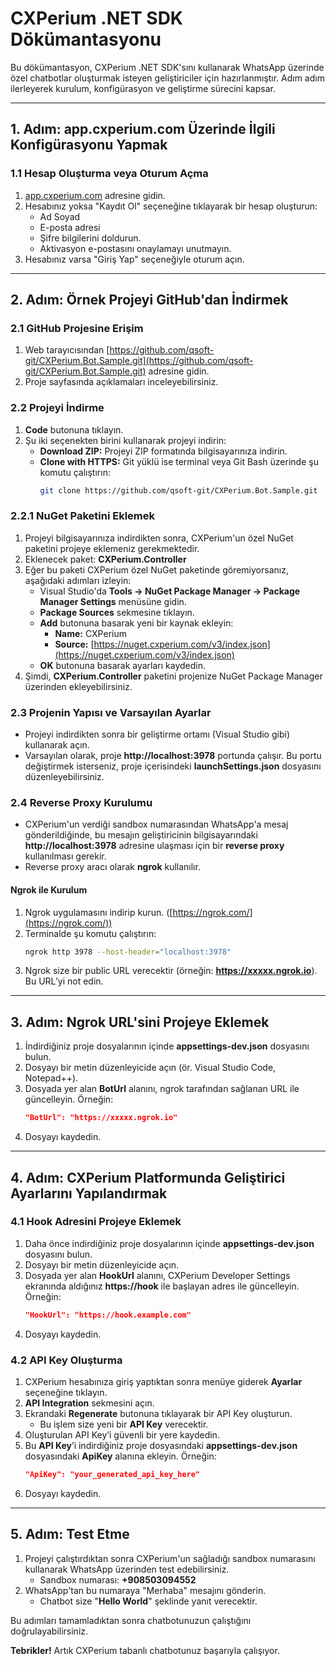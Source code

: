 
# CXPerium .NET SDK Dökümantasyonu

Bu dökümantasyon, CXPerium .NET SDK'sını kullanarak WhatsApp üzerinde özel chatbotlar oluşturmak isteyen geliştiriciler için hazırlanmıştır. Adım adım ilerleyerek kurulum, konfigürasyon ve geliştirme sürecini kapsar.

---

## 1. Adım: **app.cxperium.com Üzerinde İlgili Konfigürasyonu Yapmak**

### 1.1 Hesap Oluşturma veya Oturum Açma

1. [app.cxperium.com](https://app.cxperium.com) adresine gidin.
2. Hesabınız yoksa "Kaydıt Ol" seçeneğine tıklayarak bir hesap oluşturun:
   - Ad Soyad
   - E-posta adresi
   - Şifre bilgilerini doldurun.
   - Aktivasyon e-postasını onaylamayı unutmayın.
3. Hesabınız varsa "Giriş Yap" seçeneğiyle oturum açın.

---

## 2. Adım: **Örnek Projeyi GitHub'dan İndirmek**

### 2.1 GitHub Projesine Erişim

1. Web tarayıcısından [https://github.com/qsoft-git/CXPerium.Bot.Sample.git](https://github.com/qsoft-git/CXPerium.Bot.Sample.git) adresine gidin.
2. Proje sayfasında açıklamaları inceleyebilirsiniz.

### 2.2 Projeyi İndirme

1. **Code** butonuna tıklayın.
2. Şu iki seçenekten birini kullanarak projeyi indirin:
   - **Download ZIP:** Projeyi ZIP formatında bilgisayarınıza indirin.
   - **Clone with HTTPS:** Git yüklü ise terminal veya Git Bash üzerinde şu komutu çalıştırın:
     ```bash
     git clone https://github.com/qsoft-git/CXPerium.Bot.Sample.git
     ```

### 2.2.1 NuGet Paketini Eklemek

1. Projeyi bilgisayarınıza indirdikten sonra, CXPerium'un özel NuGet paketini projeye eklemeniz gerekmektedir.
2. Eklenecek paket: **CXPerium.Controller**
3. Eğer bu paketi CXPerium özel NuGet paketinde göremiyorsanız, aşağıdaki adımları izleyin:
   - Visual Studio'da **Tools -> NuGet Package Manager -> Package Manager Settings** menüsüne gidin.
   - **Package Sources** sekmesine tıklayın.
   - **Add** butonuna basarak yeni bir kaynak ekleyin:
     - **Name:** CXPerium
     - **Source:** [https://nuget.cxperium.com/v3/index.json](https://nuget.cxperium.com/v3/index.json)
   - **OK** butonuna basarak ayarları kaydedin.
4. Şimdi, **CXPerium.Controller** paketini projenize NuGet Package Manager üzerinden ekleyebilirsiniz.

### 2.3 Projenin Yapısı ve Varsayılan Ayarlar

- Projeyi indirdikten sonra bir geliştirme ortamı (Visual Studio gibi) kullanarak açın.
- Varsayılan olarak, proje **http://localhost:3978** portunda çalışır. Bu portu değiştirmek isterseniz, proje içerisindeki **launchSettings.json** dosyasını düzenleyebilirsiniz.

### 2.4 Reverse Proxy Kurulumu

- CXPerium'un verdiği sandbox numarasından WhatsApp'a mesaj gönderildiğinde, bu mesajın geliştiricinin bilgisayarındaki **http://localhost:3978** adresine ulaşması için bir **reverse proxy** kullanılması gerekir.
- Reverse proxy aracı olarak **ngrok** kullanılır.

#### Ngrok ile Kurulum

1. Ngrok uygulamasını indirip kurun. ([https://ngrok.com/](https://ngrok.com/))
2. Terminalde şu komutu çalıştırın:
   ```bash
   ngrok http 3978 --host-header="localhost:3978"
   ```
3. Ngrok size bir public URL verecektir (örneğin: **https://xxxxx.ngrok.io**). Bu URL’yi not edin.

---

## 3. Adım: **Ngrok URL'sini Projeye Eklemek**

1. İndirdiğiniz proje dosyalarının içinde **appsettings-dev.json** dosyasını bulun.
2. Dosyayı bir metin düzenleyicide açın (ör. Visual Studio Code, Notepad++).
3. Dosyada yer alan **BotUrl** alanını, ngrok tarafından sağlanan URL ile güncelleyin. Örneğin:
   ```json
   "BotUrl": "https://xxxxx.ngrok.io"
   ```
4. Dosyayı kaydedin.

---

## 4. Adım: **CXPerium Platformunda Geliştirici Ayarlarını Yapılandırmak**

### 4.1 Hook Adresini Projeye Eklemek

1. Daha önce indirdiğiniz proje dosyalarının içinde **appsettings-dev.json** dosyasını bulun.
2. Dosyayı bir metin düzenleyicide açın.
3. Dosyada yer alan **HookUrl** alanını, CXPerium Developer Settings ekranında aldığınız **https://hook** ile başlayan adres ile güncelleyin. Örneğin:
   ```json
   "HookUrl": "https://hook.example.com"
   ```
4. Dosyayı kaydedin.

### 4.2 API Key Oluşturma

1. CXPerium hesabınıza giriş yaptıktan sonra menüye giderek **Ayarlar** seçeneğine tıklayın.
2. **API Integration** sekmesini açın.
3. Ekrandaki **Regenerate** butonuna tıklayarak bir API Key oluşturun.
   - Bu işlem size yeni bir **API Key** verecektir.
4. Oluşturulan API Key’i güvenli bir yere kaydedin.
5. Bu **API Key**’i indirdiğiniz proje dosyasındaki **appsettings-dev.json** dosyasındaki **ApiKey** alanına ekleyin. Örneğin:
   ```json
   "ApiKey": "your_generated_api_key_here"
   ```
6. Dosyayı kaydedin.

---

## 5. Adım: **Test Etme**

1. Projeyi çalıştırdıktan sonra CXPerium'un sağladığı sandbox numarasını kullanarak WhatsApp üzerinden test edebilirsiniz.
   - Sandbox numarası: **+908503094552**
2. WhatsApp'tan bu numaraya "Merhaba" mesajını gönderin.
   - Chatbot size "**Hello World**" şeklinde yanıt verecektir.

Bu adımları tamamladıktan sonra chatbotunuzun çalıştığını doğrulayabilirsiniz.

**Tebrikler!** Artık CXPerium tabanlı chatbotunuz başarıyla çalışıyor.
